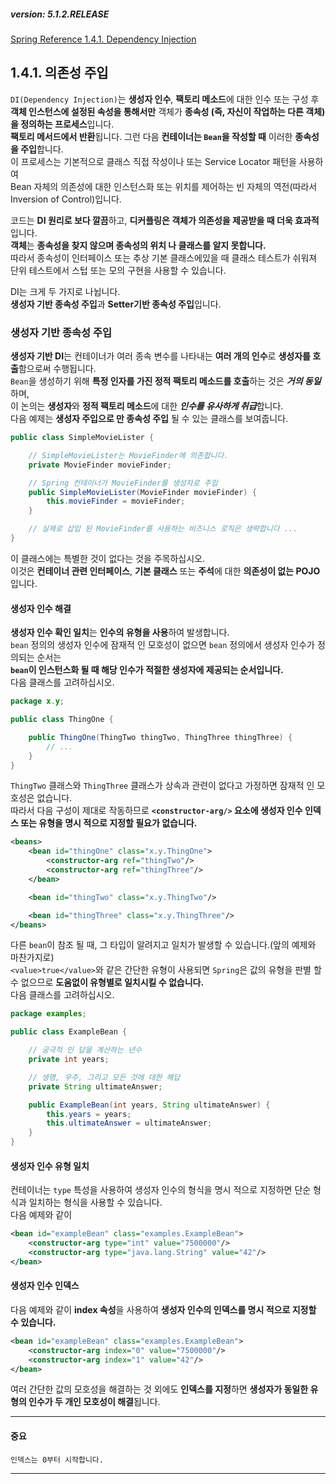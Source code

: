 ##### version: 5.1.2.RELEASE
[Spring Reference 1.4.1. Dependency Injection](https://docs.spring.io/spring/docs/5.1.2.RELEASE/spring-framework-reference/core.html#beans-factory-collaborators)

## 1.4.1. 의존성 주입

`DI(Dependency Injection)`는 **생성자 인수**, **팩토리 메소드**에 대한 인수 또는 구성 후  
**객체 인스턴스에 설정된 속성을 통해서만** 객체가 **종속성 (즉, 자신이 작업하는 다른 객체)을 정의하는 프로세스**입니다.  
**팩토리 메서드에서 반환**됩니다.  그런 다음 **컨테이너는 `Bean`을 작성할 때** 이러한 **종속성을 주입**합니다.  
이 프로세스는 기본적으로 클래스 직접 작성이나 또는 Service Locator 패턴을 사용하여    
Bean 자체의 의존성에 대한 인스턴스화 또는 위치를 제어하는 빈 자체의 역전(따라서 Inversion of Control)입니다.

코드는 **DI 원리로 보다 깔끔**하고, **디커플링은 객체가 의존성을 제공받을 때 더욱 효과적**입니다.  
**객체**는 **종속성을 찾지 않으며 종속성의 위치 나 클래스를 알지 못합니다.**  
따라서 종속성이 인터페이스 또는 추상 기본 클래스에있을 때 클래스 테스트가 쉬워져 단위 테스트에서 스텁 또는 모의 구현을 사용할 수 있습니다.  

DI는 크게 두 가지로 나뉩니다.  
**생성자 기반 종속성 주입**과 **Setter기반 종속성 주입**입니다.


### 생성자 기반 종속성 주입
**생성자 기반 DI**는 컨테이너가 여러 종속 변수를 나타내는 **여러 개의 인수**로 **생성자를 호출**함으로써 수행됩니다.  
`Bean`을 생성하기 위해 **특정 인자를 가진 정적 팩토리 메소드를 호출**하는 것은 ***거의 동일***하며,  
이 논의는 **생성자**와 **정적 팩토리 메소드**에 대한 ***인수를 유사하게 취급***합니다.  
다음 예제는 **생성자 주입으로 만 종속성 주입** 될 수 있는 클래스를 보여줍니다.  
~~~java
public class SimpleMovieLister {

    // SimpleMovieLister는 MovieFinder에 의존합니다.
    private MovieFinder movieFinder;

    // Spring 컨테이너가 MovieFinder를 생성자로 주입
    public SimpleMovieLister(MovieFinder movieFinder) {
        this.movieFinder = movieFinder;
    }

    // 실제로 삽입 된 MovieFinder를 사용하는 비즈니스 로직은 생략합니다 ...
}
~~~

이 클래스에는 특별한 것이 없다는 것을 주목하십시오.  
이것은 **컨테이너 관련 인터페이스**, **기본 클래스** 또는 **주석**에 대한 **의존성이 없는 POJO**입니다.  

#### 생성자 인수 해결
**생성자 인수 확인 일치**는 **인수의 유형을 사용**하여 발생합니다.  
`bean` 정의의 생성자 인수에 잠재적 인 모호성이 없으면 `bean` 정의에서 생성자 인수가 정의되는 순서는  
**`bean`이 인스턴스화 될 때 해당 인수가 적절한 생성자에 제공되는 순서입니다.**  
다음 클래스를 고려하십시오.
~~~java
package x.y;

public class ThingOne {

    public ThingOne(ThingTwo thingTwo, ThingThree thingThree) {
        // ...
    }
}
~~~

`ThingTwo` 클래스와 `ThingThree` 클래스가 상속과 관련이 없다고 가정하면 잠재적 인 모호성은 없습니다.  
따라서 다음 구성이 제대로 작동하므로 **`<constructor-arg/>` 요소에 생성자 인수 인덱스 또는 유형을 명시 적으로 지정할 필요가 없습니다.**  
~~~xml
<beans>
    <bean id="thingOne" class="x.y.ThingOne">
        <constructor-arg ref="thingTwo"/>
        <constructor-arg ref="thingThree"/>
    </bean>

    <bean id="thingTwo" class="x.y.ThingTwo"/>

    <bean id="thingThree" class="x.y.ThingThree"/>
</beans>
~~~
다른 `bean`이 참조 될 때, 그 타입이 알려지고 일치가 발생할 수 있습니다.(앞의 예제와 마찬가지로)  
`<value>true</value>`와 같은 간단한 유형이 사용되면 `Spring`은 값의 유형을 판별 할 수 없으므로 **도움없이 유형별로 일치시킬 수 없습니다.**  
다음 클래스를 고려하십시오.  
~~~java
package examples;

public class ExampleBean {

    // 궁극적 인 답을 계산하는 년수
    private int years;

    // 생명, 우주, 그리고 모든 것에 대한 해답
    private String ultimateAnswer;

    public ExampleBean(int years, String ultimateAnswer) {
        this.years = years;
        this.ultimateAnswer = ultimateAnswer;
    }
}
~~~

#### 생성자 인수 유형 일치
컨테이너는 `type` 특성을 사용하여 생성자 인수의 형식을 명시 적으로 지정하면 단순 형식과 일치하는 형식을 사용할 수 있습니다.  
다음 예제와 같이  
~~~xml
<bean id="exampleBean" class="examples.ExampleBean">
    <constructor-arg type="int" value="7500000"/>
    <constructor-arg type="java.lang.String" value="42"/>
</bean>
~~~
#### 생성자 인수 인덱스
다음 예제와 같이 **index 속성**을 사용하여 **생성자 인수의 인덱스를 명시 적으로 지정할 수 있습니다.**  
~~~xml
<bean id="exampleBean" class="examples.ExampleBean">
    <constructor-arg index="0" value="7500000"/>
    <constructor-arg index="1" value="42"/>
</bean>
~~~

여러 간단한 값의 모호성을 해결하는 것 외에도 **인덱스를 지정**하면 **생성자가 동일한 유형의 인수가 두 개인 모호성이 해결**됩니다.  

---
#### 중요
	인덱스는 0부터 시작합니다.
---












